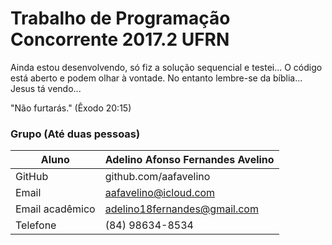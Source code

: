 # Trabalho de Programação Concorrente 2017.2 UFRN


Ainda estou desenvolvendo, só fiz a solução sequencial e testei... O código está aberto e podem olhar à vontade. No entanto lembre-se da bíblia... Jesus tá vendo...

"Não furtarás." 
(Êxodo 20:15)

### Grupo (Até duas pessoas)

|  Aluno                        | Adelino Afonso Fernandes Avelino  |
|-------------------------------|-----------------------------------|
|  GitHub                       |  github.com/aafavelino            |
|  Email               			|  aafavelino@icloud.com            |
|  Email acadêmico 				|  adelino18fernandes@gmail.com     |
|  Telefone						|  (84) 98634-8534					|